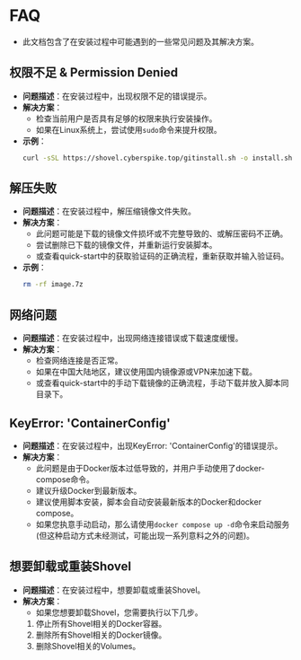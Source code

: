 # FAQ

* 此文档包含了在安装过程中可能遇到的一些常见问题及其解决方案。

## 权限不足 & Permission Denied
- **问题描述**：在安装过程中，出现权限不足的错误提示。
- **解决方案**：
    - 检查当前用户是否具有足够的权限来执行安装操作。
    - 如果在Linux系统上，尝试使用`sudo`命令来提升权限。
- **示例**：
    ```bash
    curl -sSL https://shovel.cyberspike.top/gitinstall.sh -o install.sh && sudo bash install.sh
    ```

## 解压失败
- **问题描述**：在安装过程中，解压缩镜像文件失败。
- **解决方案**：
    - 此问题可能是下载的镜像文件损坏或不完整导致的、或解压密码不正确。
    - 尝试删除已下载的镜像文件，并重新运行安装脚本。
    - 或查看quick-start中的获取验证码的正确流程，重新获取并输入验证码。
- **示例**：
    ```bash
    rm -rf image.7z
    ```

## 网络问题
- **问题描述**：在安装过程中，出现网络连接错误或下载速度缓慢。
- **解决方案**：
    - 检查网络连接是否正常。
    - 如果在中国大陆地区，建议使用国内镜像源或VPN来加速下载。
    - 或查看quick-start中的手动下载镜像的正确流程，手动下载并放入脚本同目录下。
  
## KeyError: 'ContainerConfig'
- **问题描述**：在安装过程中，出现KeyError: 'ContainerConfig'的错误提示。
- **解决方案**：
    - 此问题是由于Docker版本过低导致的，并用户手动使用了docker-compose命令。
    - 建议升级Docker到最新版本。
    - 建议使用脚本安装，脚本会自动安装最新版本的Docker和docker compose。
    - 如果您执意手动启动，那么请使用`docker compose up -d`命令来启动服务(但这种启动方式未经测试，可能出现一系列意料之外的问题)。
  
## 想要卸载或重装Shovel
- **问题描述**：在安装过程中，想要卸载或重装Shovel。
- **解决方案**：
    - 如果您想要卸载Shovel，您需要执行以下几步。
    1. 停止所有Shovel相关的Docker容器。
    2. 删除所有Shovel相关的Docker镜像。
    3. 删除Shovel相关的Volumes。
